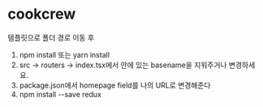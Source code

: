 # cookcrew

템플릿으로 폴더 경로 이동 후
1. npm install 또는 yarn install
2. src -> routers -> index.tsx에서 <BrowserRouter> 안에 있는 basename을 지워주거나 변경하세요.
3. package.json에서 homepage field를 나의 URL로 변경해준다
4. npm install --save redux